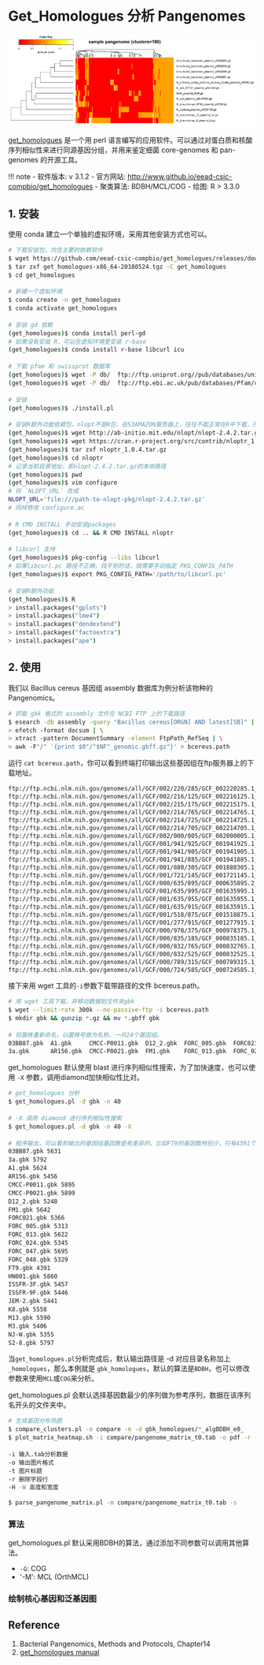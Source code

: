 # Get_Homologues 分析 Pangenomes

![Chapter 6.1](../assets/images/chapter_06/02/get_homologues_banner.png)

[get_homologues](http://eead-csic-compbio.github.io/get_homologues) 是一个用 perl 语言编写的应用软件。可以通过对蛋白质和核酸序列相似性来进行同源基因分组，并用来鉴定细菌 core-genomes 和 pan-genomes 的开源工具。

!!! note
    - 软件版本: v 3.1.2
    - 官方网站: http://www.github.io/eead-csic-compbio/get_homologues
    - 聚类算法: BDBH/MCL/COG
    - 绘图: R > 3.3.0

## 1. 安装

使用 conda 建立一个单独的虚拟环境，采用其他安装方式也可以。

```bash
# 下载安装包，内含主要的依赖软件
$ wget https://github.com/eead-csic-compbio/get_homologues/releases/download/v3.1.2/get_homologues-x86_64-20180524.tgz
$ tar zxf get_homologues-x86_64-20180524.tgz -C get_homologues
$ cd get_homologues

# 新建一个虚拟环境
$ conda create -n get_homologues
$ conda activate get_homologues

# 安装 gd 依赖
(get_homologues)$ conda install perl-gd
# 如果没有安装 R，可以在虚拟环境里安装 r-base
(get_homologues)$ conda install r-base libcurl icu

# 下载 pfam 和 swissprot 数据库
(get_homologues)$ wget -P db/  ftp://ftp.uniprot.org//pub/databases/uniprot/current_release/knowledgebase/complete/uniprot_sprot.fasta.gz
(get_homologues)$ wget -P db/  ftp://ftp.ebi.ac.uk/pub/databases/Pfam/current_release/Pfam-A.hmm.gz

# 安装
(get_homologues)$ ./install.pl

# 安装R额外功能依赖包，nlopt不是R包，在S3AMAZON服务器上，往往不能正常在R中下载，所以要手动通过代理下载。
(get_homologues)$ wget http://ab-initio.mit.edu/nlopt/nlopt-2.4.2.tar.gz
(get_homologues)$ wget https://cran.r-project.org/src/contrib/nloptr_1.0.4.tar.gz
(get_homologues)$ tar zxf nloptr_1.0.4.tar.gz
(get_homologues)$ cd nloptr
# 记录当前目录地址，即nlopt-2.4.2.tar.gz的本地路径
(get_homologues)$ pwd
(get_homologues)$ vim configure
# 将 `NLOPT_URL` 改成
NLOPT_URL='file:///path-to-nlopt-pkg/nlopt-2.4.2.tar.gz'
# 同样修改 configure.ac

# R CMD INSTALL 手动安装packages
(get_homologues)$ cd .. && R CMD INSTALL nloptr

# libcurl 支持
(get_homologues)$ pkg-config --libs libcurl
# 如果libcurl.pc 路径不正确，找不到的话，就需要手动指定 PKG_CONFIG_PATH
(get_homologues)$ export PKG_CONFIG_PATH='/path/to/libcurl.pc'

# 安装R额外功能
(get_homologues)$ R
> install.packages("gplots")
> install.packages("lme4")
> install.packages("dendextend")
> install.packages("factoextra")
> install.packages("ape")
```

## 2. 使用

我们以 Bacillus cereus 基因组 assembly 数据库为例分析该物种的 Pangenomics。

```bash
# 抓取 gbk 格式的 assembly 文件在 NCBI FTP 上的下载路径
$ esearch -db assembly -query "Bacillus cereus[ORGN] AND latest[SB]" | \
> efetch -format docsum | \
> xtract -pattern DocumentSummary -element FtpPath_RefSeq | \
> awk -F"/" '{print $0"/"$NF"_genomic.gbff.gz"}' > bcereus.path
```

运行 `cat bcereus.path`，你可以看到终端打印输出这些基因组在ftp服务器上的下载地址。

```
ftp://ftp.ncbi.nlm.nih.gov/genomes/all/GCF/002/220/285/GCF_002220285.1_ASM222028v1/GCF_002220285.1_ASM222028v1_genomic.gbff.gz
ftp://ftp.ncbi.nlm.nih.gov/genomes/all/GCF/002/216/125/GCF_002216125.1_ASM221612v1/GCF_002216125.1_ASM221612v1_genomic.gbff.gz
ftp://ftp.ncbi.nlm.nih.gov/genomes/all/GCF/002/215/175/GCF_002215175.1_ASM221517v1/GCF_002215175.1_ASM221517v1_genomic.gbff.gz
ftp://ftp.ncbi.nlm.nih.gov/genomes/all/GCF/002/214/765/GCF_002214765.1_ASM221476v1/GCF_002214765.1_ASM221476v1_genomic.gbff.gz
ftp://ftp.ncbi.nlm.nih.gov/genomes/all/GCF/002/214/725/GCF_002214725.1_ASM221472v1/GCF_002214725.1_ASM221472v1_genomic.gbff.gz
ftp://ftp.ncbi.nlm.nih.gov/genomes/all/GCF/002/214/705/GCF_002214705.1_ASM221470v1/GCF_002214705.1_ASM221470v1_genomic.gbff.gz
ftp://ftp.ncbi.nlm.nih.gov/genomes/all/GCF/002/000/005/GCF_002000005.1_ASM200000v1/GCF_002000005.1_ASM200000v1_genomic.gbff.gz
ftp://ftp.ncbi.nlm.nih.gov/genomes/all/GCF/001/941/925/GCF_001941925.1_ASM194192v1/GCF_001941925.1_ASM194192v1_genomic.gbff.gz
ftp://ftp.ncbi.nlm.nih.gov/genomes/all/GCF/001/941/905/GCF_001941905.1_ASM194190v1/GCF_001941905.1_ASM194190v1_genomic.gbff.gz
ftp://ftp.ncbi.nlm.nih.gov/genomes/all/GCF/001/941/885/GCF_001941885.1_ASM194188v1/GCF_001941885.1_ASM194188v1_genomic.gbff.gz
ftp://ftp.ncbi.nlm.nih.gov/genomes/all/GCF/001/880/305/GCF_001880305.1_ASM188030v1/GCF_001880305.1_ASM188030v1_genomic.gbff.gz
ftp://ftp.ncbi.nlm.nih.gov/genomes/all/GCF/001/721/145/GCF_001721145.1_ASM172114v1/GCF_001721145.1_ASM172114v1_genomic.gbff.gz
ftp://ftp.ncbi.nlm.nih.gov/genomes/all/GCF/000/635/895/GCF_000635895.2_ASM63589v2/GCF_000635895.2_ASM63589v2_genomic.gbff.gz
ftp://ftp.ncbi.nlm.nih.gov/genomes/all/GCF/001/635/995/GCF_001635995.1_ASM163599v1/GCF_001635995.1_ASM163599v1_genomic.gbff.gz
ftp://ftp.ncbi.nlm.nih.gov/genomes/all/GCF/001/635/955/GCF_001635955.1_ASM163595v1/GCF_001635955.1_ASM163595v1_genomic.gbff.gz
ftp://ftp.ncbi.nlm.nih.gov/genomes/all/GCF/001/635/915/GCF_001635915.1_ASM163591v1/GCF_001635915.1_ASM163591v1_genomic.gbff.gz
ftp://ftp.ncbi.nlm.nih.gov/genomes/all/GCF/001/518/875/GCF_001518875.1_ASM151887v1/GCF_001518875.1_ASM151887v1_genomic.gbff.gz
ftp://ftp.ncbi.nlm.nih.gov/genomes/all/GCF/001/277/915/GCF_001277915.1_ASM127791v1/GCF_001277915.1_ASM127791v1_genomic.gbff.gz
ftp://ftp.ncbi.nlm.nih.gov/genomes/all/GCF/000/978/375/GCF_000978375.1_ASM97837v1/GCF_000978375.1_ASM97837v1_genomic.gbff.gz
ftp://ftp.ncbi.nlm.nih.gov/genomes/all/GCF/000/835/185/GCF_000835185.1_ASM83518v1/GCF_000835185.1_ASM83518v1_genomic.gbff.gz
ftp://ftp.ncbi.nlm.nih.gov/genomes/all/GCF/000/832/765/GCF_000832765.1_ASM83276v1/GCF_000832765.1_ASM83276v1_genomic.gbff.gz
ftp://ftp.ncbi.nlm.nih.gov/genomes/all/GCF/000/832/525/GCF_000832525.1_ASM83252v1/GCF_000832525.1_ASM83252v1_genomic.gbff.gz
ftp://ftp.ncbi.nlm.nih.gov/genomes/all/GCF/000/789/315/GCF_000789315.1_ASM78931v1/GCF_000789315.1_ASM78931v1_genomic.gbff.gz
ftp://ftp.ncbi.nlm.nih.gov/genomes/all/GCF/000/724/585/GCF_000724585.1_ASM72458v1/GCF_000724585.1_ASM72458v1_genomic.gbff.gz
```

接下来用 wget 工具的`-i`参数下载带路径的文件 bcereus.path。

```bash
# 用 wget 工具下载，并移动数据到文件夹gbk
$ wget --limit-rate 300k --no-passive-ftp -i bcereus.path
$ mkdir gbk && gunzip *.gz && mv *.gbff gbk

# 将菌株重新命名，以菌株号做为名称，一共24个基因组。
03BB87.gbk  A1.gbk     CMCC-P0011.gbk  D12_2.gbk  FORC_005.gbk  FORC021.gbk   FORC_047.gbk  FT9.gbk    ISSFR-3F.gbk  JEM-2.gbk  M13.gbk  NJ-W.gbk
3a.gbk      AR156.gbk  CMCC-P0021.gbk  FM1.gbk    FORC_013.gbk  FORC_024.gbk  FORC_048.gbk  HN001.gbk  ISSFR-9F.gbk  K8.gbk     M3.gbk   S2-8.gbk
```

get_homologues 默认使用 blast 进行序列相似性搜索，为了加快速度，也可以使用 `-X` 参数，调用diamond加快相似性比对。

```bash
# get_homologues 分析
$ get_homologues.pl -d gbk -n 40

# -X 调用 diamond 进行序列相似性搜索
$ get_homologues.pl -d gbk -n 40 -X

# 程序输出，可以看到输出的基因组基因数是有差异的，比如FT9的基因数特别少，只有4391个。
03BB87.gbk 5631
3a.gbk 5792
A1.gbk 5624
AR156.gbk 5456
CMCC-P0011.gbk 5895
CMCC-P0021.gbk 5899
D12_2.gbk 5248
FM1.gbk 5642
FORC021.gbk 5366
FORC_005.gbk 5313
FORC_013.gbk 5622
FORC_024.gbk 5345
FORC_047.gbk 5695
FORC_048.gbk 5329
FT9.gbk 4391
HN001.gbk 5860
ISSFR-3F.gbk 5457
ISSFR-9F.gbk 5446
JEM-2.gbk 5441
K8.gbk 5558
M13.gbk 5590
M3.gbk 5406
NJ-W.gbk 5355
S2-8.gbk 5797
```

当`get_homologues.pl`分析完成后，默认输出路径是 -d 对应目录名称加上 `_homologues`，那么本例就是 `gbk_homologues`，默认的算法是`BDBH`，也可以修改参数来使用`MCL`或`COG`来分析。

get_homologues.pl 会默认选择基因数最少的序列做为参考序列，数据在该序列名开头的文件夹中。

```bash
# 生成基因分布热图
$ compare_clusters.pl -o compare -m -d gbk_homologues/*_algBDBH_e0_
$ plot_matrix_heatmap.sh -i compare/pangenome_matrix_t0.tab -o pdf -r -H 8 -W 14 -m 28 -t "Bacillus cereus pangenome" -k "genes per cluster"

-i 输入.tab分析数据
-o 输出图片格式
-t 图片标题
-r 删除字段行
-H -W 高度和宽度
```


```bash
$ parse_pangenome_matrix.pl -m compare/pangenome_matrix_t0.tab -s
```


### 算法

get_homologues.pl 默认采用BDBH的算法，通过添加不同参数可以调用其他算法。

* `-G`: COG
* '-M': MCL (OrthMCL)



### 绘制核心基因和泛基因图



## Reference

1. Bacterial Pangenomics, Methods and Protocols, Chapter14
2. [get_homologues manual](http://eead-csic-compbio.github.io/get_homologues/manual/manual.html)
